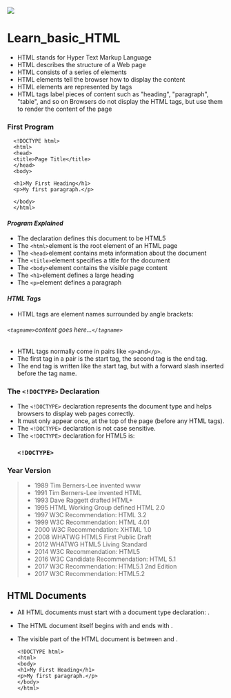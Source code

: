 ![](https://upload.wikimedia.org/wikipedia/commons/thumb/6/61/HTML5_logo_and_wordmark.svg/1200px-HTML5_logo_and_wordmark.svg.png)


# **Learn_basic_HTML**

   - HTML stands for Hyper Text Markup Language
   - HTML describes the structure of a Web page
   - HTML consists of a series of elements
   - HTML elements tell the browser how to display the content
   - HTML elements are represented by tags
   - HTML tags label pieces of content such as "heading", "paragraph", "table", and so on
     Browsers do not display the HTML tags, but use them to render the content of the page

### First Program

 
      <!DOCTYPE html>
      <html>
      <head>
      <title>Page Title</title>
      </head>
      <body>

      <h1>My First Heading</h1>
      <p>My first paragraph.</p>

      </body>
      </html>
 
 
   #### *Program Explained*
   - The <!DOCTYPE html> declaration defines this document to be HTML5
   - The `<html>`element is the root element of an HTML page
   - The `<head>`element contains meta information about the document
   - The `<title>`element specifies a title for the document
   - The `<body>`element contains the visible page content
   - The `<h1>`element defines a large heading
   - The `<p>`element defines a paragraph

   #### *HTML Tags*
   - HTML tags are element names surrounded by angle brackets:
   ###### `<tagname>`content goes here...`</tagname>`
   
   
   - HTML tags normally come in pairs like `<p>`and`</p>`.
   - The first tag in a pair is the start tag, the second tag is the end tag.
   - The end tag is written like the start tag, but with a forward slash inserted before the tag name.
   
   
### The `<!DOCTYPE>` Declaration
- The `<!DOCTYPE>` declaration represents the document type and helps browsers to display web pages correctly.
- It must only appear once, at the top of the page (before any HTML tags).
- The `<!DOCTYPE>` declaration is not case sensitive.
- The `<!DOCTYPE>` declaration for HTML5 is:
   ### **`<!DOCTYPE>`**


### Year 	Version
> - 1989 Tim Berners-Lee invented www
> - 1991 Tim Berners-Lee invented HTML
> - 1993 Dave Raggett drafted HTML+
> - 1995 HTML Working Group defined HTML 2.0
> - 1997 W3C Recommendation: HTML 3.2
> - 1999 W3C Recommendation: HTML 4.01
> - 2000 W3C Recommendation: XHTML 1.0
> - 2008 WHATWG HTML5 First Public Draft
> - 2012 WHATWG HTML5 Living Standard
> - 2014 W3C Recommendation: HTML5
> - 2016 W3C Candidate Recommendation: HTML 5.1
> - 2017 W3C Recommendation: HTML5.1 2nd Edition
> - 2017 W3C Recommendation: HTML5.2

## HTML Documents

  - All HTML documents must start with a document type declaration: <!DOCTYPE html>.
  - The HTML document itself begins with <html> and ends with </html>.
  - The visible part of the HTML document is between <body> and </body>. 
  
        <!DOCTYPE html>
        <html>
        <body>
        <h1>My First Heading</h1>
        <p>My first paragraph.</p>
        </body>
        </html> 
